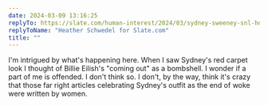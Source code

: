 ```yaml
---
date: 2024-03-09 13:16:25
replyTo: https://slate.com/human-interest/2024/03/sydney-sweeney-snl-hooters-glen-powell.html
replyToName: "Heather Schwedel for Slate.com"
title: ""
---
```

I'm intrigued by what's happening here. When I saw Sydney's red carpet look I thought of Billie Eilish's "coming out" as a bombshell. I wonder if a part of me is offended. I don't think so. I don't, by the way, think it's crazy that those far right articles celebrating Sydney's outfit as the end of woke were written by women.
